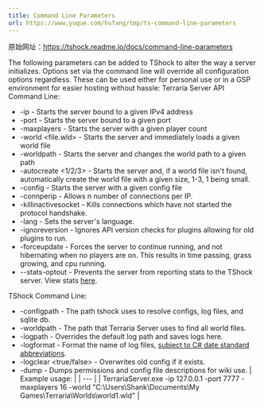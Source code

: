 ```yaml
---
title: Command Line Parameters
url: https://www.yuque.com/hufang/tmp/ts-command-line-parameters
---
```


原始网址：<https://tshock.readme.io/docs/command-line-parameters>

The following parameters can be added to TShock to alter the way a server initializes. Options set via the command line will override all configuration options regardless. These can be used either for personal use or in a GSP environment for easier hosting without hassle:
Terraria Server API Command Line:

- -ip - Starts the server bound to a given IPv4 address
- -port - Starts the server bound to a given port
- -maxplayers - Starts the server with a given player count
- -world \<file.wld> - Starts the server and immediately loads a given world file
- -worldpath - Starts the server and changes the world path to a given path
- -autocreate <1/2/3> - Starts the server and, if a world file isn't found, automatically create the world file with a given size, 1-3, 1 being small.
- -config - Starts the server with a given config file
- -connperip - Allows n number of connections per IP.
- -killinactivesocket - Kills connections which have not started the protocol handshake.
- -lang - Sets the server's language.
- -ignoreversion - Ignores API version checks for plugins allowing for old plugins to run.
- -forceupdate - Forces the server to continue running, and not hibernating when no players are on. This results in time passing, grass growing, and cpu running.
- \--stats-optout - Prevents the server from reporting stats to the TShock server. View stats [here](http://stats.tshock.co/).

TShock Command Line:

- -configpath - The path tshock uses to resolve configs, log files, and sqlite db.
- -worldpath - The path that Terraria Server uses to find all world files.
- -logpath - Overrides the default log path and saves logs here.
- -logformat - Format the name of log files, [subject to C# date standard abbreviations](https://msdn.microsoft.com/en-us/library/8kb3ddd4%28v=vs.110%29.aspx).
- -logclear \<true/false> - Overwrites old config if it exists.
- -dump - Dumps permissions and config file descriptions for wiki use.
  | Example usage: |
  | --- |
  | TerrariaServer.exe -ip 127.0.0.1 -port 7777 -maxplayers 16 -world
  "C:\Users\Shank\Documents\My Games\Terraria\Worlds\world1.wld" |
